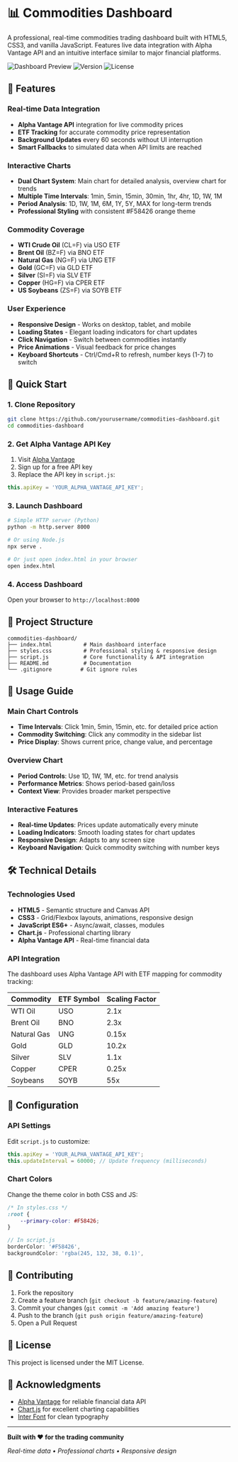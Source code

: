 # 📊 Commodities Dashboard

A professional, real-time commodities trading dashboard built with HTML5, CSS3, and vanilla JavaScript. Features live data integration with Alpha Vantage API and an intuitive interface similar to major financial platforms.

![Dashboard Preview](https://img.shields.io/badge/Status-Live-brightgreen)
![Version](https://img.shields.io/badge/Version-2.0-blue)
![License](https://img.shields.io/badge/License-MIT-green)

## 🌟 Features

### **Real-time Data Integration**
- **Alpha Vantage API** integration for live commodity prices
- **ETF Tracking** for accurate commodity price representation
- **Background Updates** every 60 seconds without UI interruption
- **Smart Fallbacks** to simulated data when API limits are reached

### **Interactive Charts**
- **Dual Chart System**: Main chart for detailed analysis, overview chart for trends
- **Multiple Time Intervals**: 1min, 5min, 15min, 30min, 1hr, 4hr, 1D, 1W, 1M
- **Period Analysis**: 1D, 1W, 1M, 6M, 1Y, 5Y, MAX for long-term trends
- **Professional Styling** with consistent #F58426 orange theme

### **Commodity Coverage**
- **WTI Crude Oil** (CL=F) via USO ETF
- **Brent Oil** (BZ=F) via BNO ETF
- **Natural Gas** (NG=F) via UNG ETF
- **Gold** (GC=F) via GLD ETF
- **Silver** (SI=F) via SLV ETF
- **Copper** (HG=F) via CPER ETF
- **US Soybeans** (ZS=F) via SOYB ETF

### **User Experience**
- **Responsive Design** - Works on desktop, tablet, and mobile
- **Loading States** - Elegant loading indicators for chart updates
- **Click Navigation** - Switch between commodities instantly
- **Price Animations** - Visual feedback for price changes
- **Keyboard Shortcuts** - Ctrl/Cmd+R to refresh, number keys (1-7) to switch

## 🚀 Quick Start

### **1. Clone Repository**
```bash
git clone https://github.com/yourusername/commodities-dashboard.git
cd commodities-dashboard
```

### **2. Get Alpha Vantage API Key**
1. Visit [Alpha Vantage](https://www.alphavantage.co/support/#api-key)
2. Sign up for a free API key
3. Replace the API key in `script.js`:
```javascript
this.apiKey = 'YOUR_ALPHA_VANTAGE_API_KEY';
```

### **3. Launch Dashboard**
```bash
# Simple HTTP server (Python)
python -m http.server 8000

# Or using Node.js
npx serve .

# Or just open index.html in your browser
open index.html
```

### **4. Access Dashboard**
Open your browser to `http://localhost:8000`

## 📁 Project Structure

```
commodities-dashboard/
├── index.html          # Main dashboard interface
├── styles.css          # Professional styling & responsive design
├── script.js           # Core functionality & API integration
├── README.md           # Documentation
└── .gitignore         # Git ignore rules
```

## 🎯 Usage Guide

### **Main Chart Controls**
- **Time Intervals**: Click 1min, 5min, 15min, etc. for detailed price action
- **Commodity Switching**: Click any commodity in the sidebar list
- **Price Display**: Shows current price, change value, and percentage

### **Overview Chart**
- **Period Controls**: Use 1D, 1W, 1M, etc. for trend analysis
- **Performance Metrics**: Shows period-based gain/loss
- **Context View**: Provides broader market perspective

### **Interactive Features**
- **Real-time Updates**: Prices update automatically every minute
- **Loading Indicators**: Smooth loading states for chart updates
- **Responsive Design**: Adapts to any screen size
- **Keyboard Navigation**: Quick commodity switching with number keys

## 🛠️ Technical Details

### **Technologies Used**
- **HTML5** - Semantic structure and Canvas API
- **CSS3** - Grid/Flexbox layouts, animations, responsive design
- **JavaScript ES6+** - Async/await, classes, modules
- **Chart.js** - Professional charting library
- **Alpha Vantage API** - Real-time financial data

### **API Integration**
The dashboard uses Alpha Vantage API with ETF mapping for commodity tracking:

| Commodity | ETF Symbol | Scaling Factor |
|-----------|------------|----------------|
| WTI Oil   | USO        | 2.1x          |
| Brent Oil | BNO        | 2.3x          |
| Natural Gas | UNG      | 0.15x         |
| Gold      | GLD        | 10.2x         |
| Silver    | SLV        | 1.1x          |
| Copper    | CPER       | 0.25x         |
| Soybeans  | SOYB       | 55x           |

## 🔧 Configuration

### **API Settings**
Edit `script.js` to customize:
```javascript
this.apiKey = 'YOUR_ALPHA_VANTAGE_API_KEY';
this.updateInterval = 60000; // Update frequency (milliseconds)
```

### **Chart Colors**
Change the theme color in both CSS and JS:
```css
/* In styles.css */
:root {
    --primary-color: #F58426;
}
```

```javascript
// In script.js
borderColor: '#F58426',
backgroundColor: 'rgba(245, 132, 38, 0.1)',
```

## 🤝 Contributing

1. Fork the repository
2. Create a feature branch (`git checkout -b feature/amazing-feature`)
3. Commit your changes (`git commit -m 'Add amazing feature'`)
4. Push to the branch (`git push origin feature/amazing-feature`)
5. Open a Pull Request

## 📄 License

This project is licensed under the MIT License.

## 🙏 Acknowledgments

- [Alpha Vantage](https://www.alphavantage.co/) for reliable financial data API
- [Chart.js](https://www.chartjs.org/) for excellent charting capabilities
- [Inter Font](https://fonts.google.com/specimen/Inter) for clean typography

---

**Built with ❤️ for the trading community**

*Real-time data • Professional charts • Responsive design*
